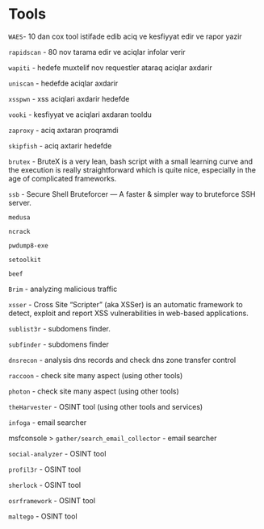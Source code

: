 # Tools

`WAES`- 10 dan cox tool istifade edib aciq ve kesfiyyat edir ve rapor yazir

`rapidscan` - 80 nov tarama edir ve aciqlar infolar verir

`wapiti` - hedefe muxtelif nov requestler ataraq aciqlar axdarir

`uniscan` - hedefde aciqlar axdarir

`xsspwn` - xss aciqlari axdarir hedefde

`vooki` - kesfiyyat ve aciqlari axdaran tooldu

`zaproxy` - aciq axtaran proqramdi

`skipfish` - aciq axtarir hedefde

`brutex` - BruteX is a very lean, bash script with a small learning curve and the execution is really straightforward which is quite nice, especially in the age of complicated frameworks.

`ssb` - Secure Shell Bruteforcer — A faster & simpler way to bruteforce SSH server.

`medusa` 

`ncrack`

`pwdump8-exe`

`setoolkit`

`beef`

`Brim` - analyzing malicious traffic

`xsser` - Cross Site “Scripter” (aka XSSer) is an automatic framework to detect, exploit and report XSS vulnerabilities in web-based applications.

`sublist3r` - subdomens finder.

`subfinder` - subdomens finder

`dnsrecon` - analysis dns records and check dns zone transfer control

`raccoon` - check site many aspect (using other tools)

`photon` - check site many aspect (using other tools)

`theHarvester` - OSINT tool (using other tools and services)

`infoga` - email searcher

msfconsole > `gather/search_email_collector` - email searcher

`social-analyzer` - OSINT tool

`profil3r` - OSINT tool

`sherlock` - OSINT tool

`osrframework` - OSINT tool

`maltego` - OSINT tool
